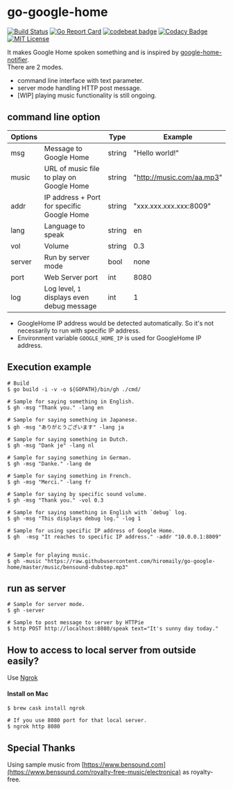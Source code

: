 # go-google-home

[![Build Status](https://travis-ci.org/hiromaily/go-google-home.svg?branch=master)](https://travis-ci.org/hiromaily/go-google-home)
[![Go Report Card](https://goreportcard.com/badge/github.com/hiromaily/go-google-home)](https://goreportcard.com/report/github.com/hiromaily/go-google-home)
[![codebeat badge](https://codebeat.co/badges/9ddc2e04-f22a-4448-8e7d-ca0c717c76ef)](https://codebeat.co/projects/github-com-hiromaily-go-google-home-master)
[![Codacy Badge](https://api.codacy.com/project/badge/Grade/5c83a126d63c402f9a8242295d4a79c4)](https://www.codacy.com/app/hiromaily2/go-google-home?utm_source=github.com&amp;utm_medium=referral&amp;utm_content=hiromaily/go-google-home&amp;utm_campaign=Badge_Grade)
[![MIT License](http://img.shields.io/badge/license-MIT-blue.svg?style=flat)](https://raw.githubusercontent.com/hiromaily/go-goa/master/LICENSE)


It makes Google Home spoken something and is inspired by 
[google-home-notifier](https://github.com/noelportugal/google-home-notifier).  
There are 2 modes.
- command line interface with text parameter.
- server mode handling HTTP post message.
- [WIP] playing music functionality is still ongoing.


## command line option
| Options        |                                           | Type   | Example                    |
| -------------- | ------------------------------------------ | -------| ------------------------- |
| msg            | Message to Google Home                     | string | "Hello world!"            |
| music          | URL of music file to play on Google Home   | string | "http://music.com/aa.mp3" |
| addr           | IP address + Port for specific Google Home | string | "xxx.xxx.xxx.xxx:8009"    |
| lang           | Language to speak                          | string | en                        |
| vol            | Volume                                     | string | 0.3                       |
| server         | Run by server mode                         | bool   | none                      |
| port           | Web Server port                            | int    | 8080                      |
| log            | Log level, `1` displays even debug message | int    | 1                         |

- GoogleHome IP address would be detected automatically. So it's not necessarily to run with specific IP address.
- Environment variable `GOOGLE_HOME_IP` is used for GoogleHome IP address.


## Execution example
```
# Build
$ go build -i -v -o ${GOPATH}/bin/gh ./cmd/

# Sample for saying something in English.
$ gh -msg "Thank you." -lang en

# Sample for saying something in Japanese.
$ gh -msg "ありがとうございます" -lang ja

# Sample for saying something in Dutch.
$ gh -msg "Dank je" -lang nl

# Sample for saying something in German.
$ gh -msg "Danke." -lang de

# Sample for saying something in French.
$ gh -msg "Merci." -lang fr

# Sample for saying by specific sound volume.
$ gh -msg "Thank you." -vol 0.3

# Sample for saying something in English with `debug` log.
$ gh -msg "This displays debug log." -log 1

# Sample for using specific IP address of Google Home.
$ gh  -msg "It reaches to specific IP address." -addr "10.0.0.1:8009"


# Sample for playing music.
$ gh -music "https://raw.githubusercontent.com/hiromaily/go-google-home/master/music/bensound-dubstep.mp3"
```

## run as server
```
# Sample for server mode.
$ gh -server

# Sample to post message to server by HTTPie
$ http POST http://localhost:8080/speak text="It's sunny day today."
```


## How to access to local server from outside easily?
Use [Ngrok](https://github.com/inconshreveable/ngrok)

#### Install on Mac
```
$ brew cask install ngrok
```
```
# If you use 8080 port for that local server.
$ ngrok http 8080
```


## Special Thanks
Using sample music from [https://www.bensound.com](https://www.bensound.com/royalty-free-music/electronica) as royalty-free.
